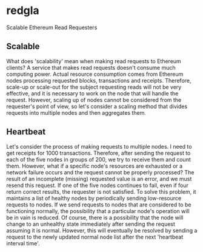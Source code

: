 # redgla
Scalable Ethereum Read Requesters

## Scalable 
What does 'scalability' mean when making read requests to Ethereum clients? A service that makes read requests doesn't consume much computing power. Actual resource consumption comes from Ethereum nodes processing requested blocks, transactions and receipts. Therefore, scale-up or scale-out for the subject requesting reads will not be very effective, and it is necessary to work on the node that will handle the request. However, scaling up of nodes cannot be considered from the requester's point of view, so let's consider a scaling method that divides requests into multiple nodes and then aggregates them.

## Heartbeat
Let's consider the process of making requests to multiple nodes. I need to get receipts for 1000 transactions. Therefore, after sending the request to each of the five nodes in groups of 200, we try to receive them and count them. However, what if a specific node's resources are exhausted or a network failure occurs and the request cannot be properly processed? The result of an incomplete (missing) requested value is an error, and we must resend this request. If one of the five nodes continues to fail, even if four return correct results, the requester is not satisfied. To solve this problem, it maintains a list of healthy nodes by periodically sending low-resource requests to nodes. If we send requests to nodes that are considered to be functioning normally, the possibility that a particular node's operation will be in vain is reduced. Of course, there is a possibility that the node will change to an unhealthy state immediately after sending the request assuming it is normal. However, this will eventually be resolved by sending a request to the newly updated normal node list after the next 'heartbeat interval time'.




